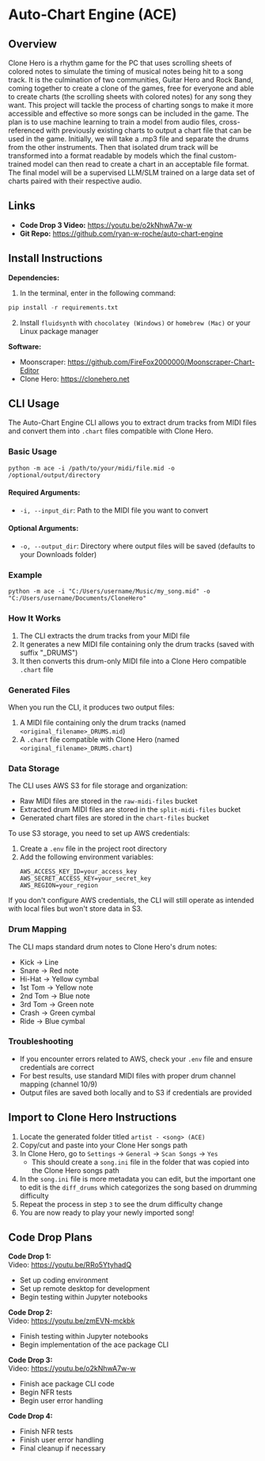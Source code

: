 # Auto-Chart Engine (ACE)

## Overview
Clone Hero is a rhythm game for the PC that uses scrolling sheets of colored notes to simulate the timing of musical notes being hit to a song track. It is the culmination of two communities, Guitar Hero and Rock Band, coming together to create a clone of the games, free for everyone and able to create charts (the scrolling sheets with colored notes) for any song they want. This project will tackle the process of charting songs to make it more accessible and effective so more songs can be included in the game. The plan is to use machine learning to train a model from audio files, cross-referenced with previously existing charts to output a chart file that can be used in the game. Initially, we will take a .mp3 file and separate the drums from the other instruments. Then that isolated drum track will be transformed into a format readable by models which the final custom-trained model can then read to create a chart in an acceptable file format. The final model will be a supervised LLM/SLM trained on a large data set of charts paired with their respective audio.


## Links
- **Code Drop 3 Video:** https://youtu.be/o2kNhwA7w-w
- **Git Repo:** https://github.com/ryan-w-roche/auto-chart-engine


## Install Instructions
**Dependencies:**
1. In the terminal, enter in the following command:
```Python
pip install -r requirements.txt
```
2. Install `fluidsynth` with `chocolatey (Windows)` or `homebrew (Mac)` or your Linux package manager

**Software:**
- Moonscraper: https://github.com/FireFox2000000/Moonscraper-Chart-Editor
- Clone Hero: https://clonehero.net


## CLI Usage
The Auto-Chart Engine CLI allows you to extract drum tracks from MIDI files and convert them into `.chart` files compatible with Clone Hero.

### Basic Usage
```
python -m ace -i /path/to/your/midi/file.mid -o /optional/output/directory
```

#### Required Arguments:
- `-i, --input_dir`: Path to the MIDI file you want to convert

#### Optional Arguments:
- `-o, --output_dir`: Directory where output files will be saved (defaults to your Downloads folder)

### Example
```
python -m ace -i "C:/Users/username/Music/my_song.mid" -o "C:/Users/username/Documents/CloneHero"
```

### How It Works
1. The CLI extracts the drum tracks from your MIDI file
2. It generates a new MIDI file containing only the drum tracks (saved with suffix "_DRUMS")
3. It then converts this drum-only MIDI file into a Clone Hero compatible `.chart` file

### Generated Files
When you run the CLI, it produces two output files:
1. A MIDI file containing only the drum tracks (named `<original_filename>_DRUMS.mid`)
2. A `.chart` file compatible with Clone Hero (named `<original_filename>_DRUMS.chart`)

### Data Storage
The CLI uses AWS S3 for file storage and organization:
- Raw MIDI files are stored in the `raw-midi-files` bucket
- Extracted drum MIDI files are stored in the `split-midi-files` bucket
- Generated chart files are stored in the `chart-files` bucket

To use S3 storage, you need to set up AWS credentials:
1. Create a `.env` file in the project root directory
2. Add the following environment variables:
   ```
   AWS_ACCESS_KEY_ID=your_access_key
   AWS_SECRET_ACCESS_KEY=your_secret_key
   AWS_REGION=your_region
   ```

If you don't configure AWS credentials, the CLI will still operate as intended with local files but won't store data in S3.

### Drum Mapping
The CLI maps standard drum notes to Clone Hero's drum notes:
- Kick → Line 
- Snare → Red note 
- Hi-Hat → Yellow cymbal
- 1st Tom → Yellow note
- 2nd Tom → Blue note
- 3rd Tom → Green note
- Crash → Green cymbal
- Ride → Blue cymbal

### Troubleshooting
- If you encounter errors related to AWS, check your `.env` file and ensure credentials are correct
- For best results, use standard MIDI files with proper drum channel mapping (channel 10/9)
- Output files are saved both locally and to S3 if credentials are provided

## Import to Clone Hero Instructions
1. Locate the generated folder titled `artist - <song> (ACE)`
2. Copy/cut and paste into your Clone Her songs path
3. In Clone Hero, go to `Settings` → `General` → `Scan Songs` → `Yes`
      - This should create a `song.ini` file in the folder that was copied into the Clone Hero songs path
4. In the `song.ini` file is more metadata you can edit, but the important one to edit is the `diff_drums` which categorizes the song based on drumming difficulty
5. Repeat the process in step `3` to see the drum difficulty change
6. You are now ready to play your newly imported song!


## Code Drop Plans
**Code Drop 1:**</br>
Video: https://youtu.be/RRo5YtyhadQ
- Set up coding environment
- Set up remote desktop for development
- Begin testing within Jupyter notebooks

**Code Drop 2:**</br>
Video: https://youtu.be/zmEVN-mckbk
- Finish testing within Jupyter notebooks
- Begin implementation of the ace package CLI

**Code Drop 3:**</br>
Video: https://youtu.be/o2kNhwA7w-w
- Finish ace package CLI code
- Begin NFR tests
- Begin user error handling

**Code Drop 4:**</br>
- Finish NFR tests
- Finish user error handling
- Final cleanup if necessary